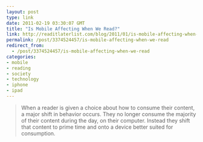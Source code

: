 ```yaml
---
layout: post
type: link
date: 2011-02-19 03:30:07 GMT
title: "Is Mobile Affecting When We Read?"
link: http://readitlaterlist.com/blog/2011/01/is-mobile-affecting-when-we-read/
permalink: /post/3374524457/is-mobile-affecting-when-we-read
redirect_from: 
  - /post/3374524457/is-mobile-affecting-when-we-read
categories:
- mobile
- reading
- society
- technology
- iphone
- ipad
---
```

<blockquote>When a reader is given a choice about how to consume their content, a major shift in behavior occurs.  They no longer consume the majority of their content during the day, on their computer.  Instead they shift that content to prime time and onto a device better suited for consumption.</blockquote>
